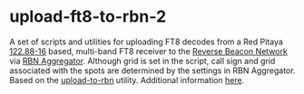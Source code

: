 # upload-ft8-to-rbn-2
A set of scripts and utilities for uploading FT8 decodes from a Red Pitaya 
[122.88-16](https://github.com/pavel-demin/stemlab-sdr-notes) based, multi-band FT8 receiver to the [Reverse 
Beacon Network](http://www.reversebeacon.net) via [RBN Aggregator](http://www.reversebeacon.net/pages/Aggregator+34). Although grid is set in the script, call sign and grid associated with the spots are determined by the settings in RBN Aggregator. Based on the [upload-to-rbn](https://github.com/bjornekelund/upload-to-rbn) utility. Additional information [here](https://sm7iun.se). 

